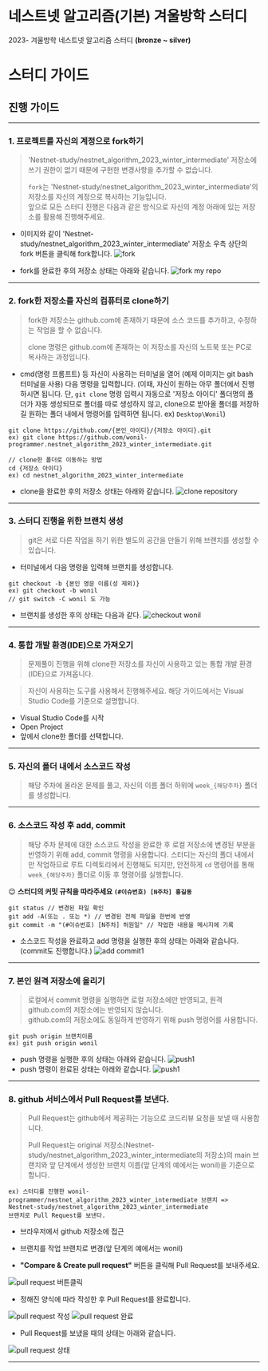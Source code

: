 # 네스트넷 알고리즘(기본) 겨울방학 스터디

2023- 겨울방학 네스트넷 알고리즘 스터디 **(bronze ~ silver)**

# 스터디 가이드

## 진행 가이드

---

### 1. 프로젝트를 자신의 계정으로 fork하기

> 'Nestnet-study/nestnet_algorithm_2023_winter_intermediate' 저장소에 쓰기 권한이 없기 때문에 구현한 변경사항을 추가할 수 없습니다.
>
> `fork`는 'Nestnet-study/nestnet_algorithm_2023_winter_intermediate'의 저장소를 자신의 계정으로 복사하는 기능입니다.    
앞으로 모든 스터디 진행은 다음과 같은 방식으로 자신의 계정 아래에 있는 저장소를 활용해 진행해주세요.

* 이미지와 같이 'Nestnet-study/nestnet_algorithm_2023_winter_intermediate' 저장소 우측 상단의 fork 버튼을 클릭해 fork합니다.
  ![fork](./images/fork.png)

* fork를 완료한 후의 저장소 상태는 아래와 같습니다.
  ![fork my repo](./images/fork_status.png)

---

### 2. fork한 저장소를 자신의 컴퓨터로 clone하기

> fork한 저장소는 github.com에 존재하기 때문에 소스 코드를 추가하고, 수정하는 작업을 할 수 없습니다.
>
> clone 명령은 github.com에 존재하는 이 저장소를 자신의 노트북 또는 PC로 복사하는 과정입니다.

* cmd(명령 프롬프트) 등 자신이 사용하는 터미널을 열어 (예제 이미지는 git bash 터미널을 사용) 다음 명령을 입력합니다. (이때, 자신이 원하는 아무 폴더에서 진행하시면 됩니다. 단, `git clone` 명령 입력시 자동으로 '저장소 아이디' 폴더명의 폴더가 자동 생성되므로 폴더를 따로 생성하지 않고, clone으로 받아올 폴더를 저장하길 원하는 폴더 내에서 명령어를 입력하면 됩니다. ex) `Desktop\Wonil`)

```
git clone https://github.com/{본인_아이디}/{저장소 아이디}.git
ex) git clone https://github.com/wonil-programmer.nestnet_algorithm_2023_winter_intermediate.git
```

```
// clone한 폴더로 이동하는 방법
cd {저장소 아이디}
ex) cd nestnet_algorithm_2023_winter_intermediate
```

* clone을 완료한 후의 저장소 상태는 아래와 같습니다.
  ![clone repository](./images/clone_status.png)

---

### 3. 스터디 진행을 위한 브랜치 생성

> git은 서로 다른 작업을 하기 위한 별도의 공간을 만들기 위해 브랜치를 생성할 수 있습니다.

* 터미널에서 다음 명령을 입력해 브랜치를 생성합니다.

```
git checkout -b {본인 영문 이름(성 제외)}
ex) git checkout -b wonil
// git switch -C wonil 도 가능
```

* 브랜치를 생성한 후의 상태는 다음과 같다.
  ![checkout wonil](./images/branch_status.png)

---

### 4. 통합 개발 환경(IDE)으로 가져오기

> 문제풀이 진행을 위해 clone한 저장소를 자신이 사용하고 있는 통합 개발 환경(IDE)으로 가져옵니다.

> 자신이 사용하는 도구를 사용해서 진행해주세요. 해당 가이드에서는 Visual Studio Code를 기준으로 설명합니다.

* Visual Studio Code를 시작
* Open Project
* 앞에서 clone한 폴더를 선택합니다.

---

### 5. 자신의 폴더 내에서 소스코드 작성

> 해당 주차에 올라온 문제를 풀고, 자신의 이름 폴더 하위에 `week_{해당주차}` 폴더를 생성합니다.
> 

---

### 6. 소스코드 작성 후 add, commit

> 해당 주차 문제에 대한 소스코드 작성을 완료한 후 로컬 저장소에 변경된 부분을 반영하기 위해 add, commit 명령을 사용합니다.
> 스터디는 자신의 폴더 내에서만 작업하므로 루트 디렉토리에서 진행해도 되지만, 안전하게 `cd` 명령어를 통해 `week_{해당주차}` 폴더로 이동 후 명령어를 실행합니다.

:wink: **스터디의 커밋 규칙을 따라주세요 `(#이슈번호) [N주차] 홍길동`**

```
git status // 변경된 파일 확인
git add -A(또는 . 또는 *) // 변경된 전체 파일을 한번에 반영
git commit -m "(#이슈번호) [N주차] 허원일" // 작업한 내용을 메시지에 기록
```

* 소스코드 작성을 완료하고 add 명령을 실행한 후의 상태는 아래와 같습니다. (commit도 진행합니다.)
  ![add commit1](./images/add_status.png)

---

### 7. 본인 원격 저장소에 올리기

> 로컬에서 commit 명령을 실행하면 로컬 저장소에만 반영되고, 원격 github.com의 저장소에는 반영되지 않습니다.     
github.com의 저장소에도 동일하게 반영하기 위해 push 명령어를 사용합니다.

```
git push origin 브랜치이름
ex) git push origin wonil
```

* push 명령을 실행한 후의 상태는 아래와 같습니다.
  ![push1](./images/commit_push_status.png)
* push 명령이 완료된 상태는 아래와 같습니다.
  ![push1](./images/push_status.png)

---

### 8. github 서비스에서 Pull Request를 보낸다.

> Pull Request는 github에서 제공하는 기능으로 코드리뷰 요청을 보낼 때 사용합니다.
>
> Pull Request는 original 저장소(Nestnet-study/nestnet_algorithm_2023_winter_intermediate의 저장소)의 main 브랜치와 앞 단계에서 생성한 브랜치 이름(앞 단계의 예에서는 wonil)을 기준으로 합니다.

```
ex) 스터디를 진행한 wonil-programmer/nestnet_algorithm_2023_winter_intermediate 브랜치 => Nestnet-study/nestnet_algorithm_2023_winter_intermediate
브랜치로 Pull Request를 보낸다.
```

* 브라우저에서 github 저장소에 접근
* 브랜치를 작업 브랜치로 변경(앞 단계의 예에서는 wonil)

* **"Compare & Create pull request"** 버튼을 클릭해 Pull Request를 보내주세요.

![pull request 버튼클릭](./images/pr.png)

* 정해진 양식에 따라 작성한 후 Pull Request를 완료합니다.

![pull request 작성](./images/pr_detail.png)
![pull request 완료](./images/pr_complete.png)

* Pull Request를 보냈을 때의 상태는 아래와 같습니다.

![pull request 상태](./images/pr_status.png)

--- 
<br/>
